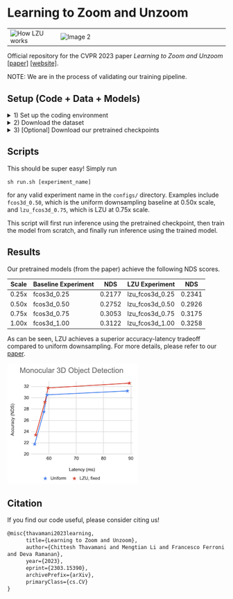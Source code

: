 # Learning to Zoom and Unzoom

<table>
  <tr>
    <td style="width: 23%;">
      <img src="teaser.gif" alt="How LZU works" style="width: 100%;">
    </td>
    <td style="width: 77%;">
      <img src="demo.gif" alt="Image 2" style="width: 100%;">
    </td>
  </tr>
</table>

Official repository for the CVPR 2023 paper _Learning to Zoom and Unzoom_ [[paper]](https://arxiv.org/abs/2303.15390) [[website]](https://tchittesh.github.io/lzu/).

NOTE: We are in the process of validating our training pipeline. 

## Setup (Code + Data + Models)

<details>
  <summary>1) Set up the coding environment</summary>

  First, clone the repository (including the mmdet3d submodule):
  ```bash
  git clone https://github.com/tchittesh/lzu.git --recursive && cd lzu
  ```

  Then, you'll need to install the MMDetection3D (v1.0.0rc6) submodule and the lzu package.
  To do this, you can either:
  - replicate our exact setup by installing [miniconda](https://docs.conda.io/en/latest/miniconda.html) and running 
  ```
  conda env create -f environment.yml
  ```
  - OR install the MMDetection3D (v1.0.0rc6) submodule according to the instructions [here](./mmdetection3d_v1.0.0rc6/docs/en/getting_started.md) and then install our lzu package with
  ```bash
  pip install -e .
  ```

  The first option should be more reliable, but not as flexible if you want to run specific versions of Python/PyTorch/MMCV.
</details>

<details>
  <summary>2) Download the dataset</summary>
  
  You'll need to set up the [nuScenes](https://www.nuscenes.org/nuscenes#download) dataset according to the instructions [here](./mmdetection3d_v1.0.0rc6/docs/en/data_preparation.md). Your final `data` folder should look like this:
  ```
   data/nuscenes/
   ├── maps/
   ├── samples/
   ├── sweeps/
   ├── v1.0-trainval/
   ├── nuscenes_infos_train_mono3d.coco.json
   ├── nuscenes_infos_train.pkl
   ├── nuscenes_infos_val_mono3d.coco.json
   └── nuscenes_infos_val.pkl
  ```
</details>

<details>
  <summary>3) [Optional] Download our pretrained checkpoints</summary>

  Download our pretrained checkpoints from [here](https://drive.google.com/file/d/1nofuqZ7YSKblIDAltbxp1pFOiQtUzp8B/view?usp=sharing) and place them in this directory (using symbolic links if necessary).
</details>

## Scripts

This should be super easy! Simply run

```
sh run.sh [experiment_name]
```

for any valid experiment name in the `configs/` directory.
Examples include `fcos3d_0.50`, which is the uniform downsampling baseline at 0.50x scale, and `lzu_fcos3d_0.75`, which is LZU at 0.75x scale.

This script will first run inference using the pretrained checkpoint, then train the model from scratch, and finally run inference using the trained model.

## Results

Our pretrained models (from the paper) achieve the following NDS scores.

| Scale | Baseline Experiment | NDS         | LZU Experiment     | NDS         |
| ----- | ------------------- | ----------- | ------------------ | ----------- |
| 0.25x | fcos3d_0.25         | 0.2177      | lzu_fcos3d_0.25    | 0.2341      |
| 0.50x | fcos3d_0.50         | 0.2752      | lzu_fcos3d_0.50    | 0.2926      |
| 0.75x | fcos3d_0.75         | 0.3053      | lzu_fcos3d_0.75    | 0.3175      |
| 1.00x | fcos3d_1.00         | 0.3122      | lzu_fcos3d_1.00    | 0.3258      |

As can be seen, LZU achieves a superior accuracy-latency tradeoff compared to uniform downsampling. For more details, please refer to our [paper](https://arxiv.org/abs/2303.15390).

![Accuracy Latency Curve](./accuracy-latency.png)

## Citation

If you find our code useful, please consider citing us!
```
@misc{thavamani2023learning,
      title={Learning to Zoom and Unzoom}, 
      author={Chittesh Thavamani and Mengtian Li and Francesco Ferroni and Deva Ramanan},
      year={2023},
      eprint={2303.15390},
      archivePrefix={arXiv},
      primaryClass={cs.CV}
}
```
